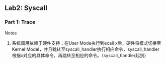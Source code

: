 ## Lab2: Syscall

### Part 1: Trace




Notes

1. 系统调用依赖于硬件支持：在User Mode执行到ecall x后，硬件将模式切换至Kernel Model，并且跳转至syscall_handler执行相应命令，syscall_handler根据x对应的具体命令，再跳转至相应的命令。（syscall_handler起到）
